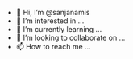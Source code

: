 - 👋 Hi, I’m @sanjanamis
- 👀 I’m interested in ...
- 🌱 I’m currently learning ...
- 💞️ I’m looking to collaborate on ...
- 📫 How to reach me ...

<!---
sanjanamis/sanjanamis is a ✨ special ✨ repository because its `README.md` (this file) appears on your GitHub profile.
You can click the Preview link to take a look at your changes.
--->
